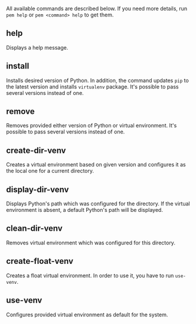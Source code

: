 All available commands are described below. If you need more details, run `pem help` or `pem <command> help` to get them.

help
----
Displays a help message.

install
-------
Installs desired version of Python. In addition, the command updates `pip` to the latest version and installs `virtualenv` package. It's possible to pass several versions instead of one.

remove
------
Removes provided either version of Python or virtual environment. It's possible to pass several versions instead of one.

create-dir-venv
---------------
Creates a virtual environment based on given version and configures it as the local one for a current directory.

display-dir-venv
----------------
Displays Python's path which was configured for the directory. If the virtual environment is absent, a default Python's path will be displayed.

clean-dir-venv
--------------
Removes virtual environment which was configured for this directory.

create-float-venv
-----------------
Creates a float virtual environment. In order to use it, you have to run `use-venv`.

use-venv
--------
Configures provided virtual environment as default for the system.
